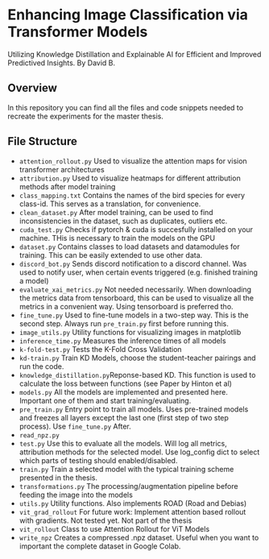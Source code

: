 # Enhancing Image Classification via Transformer Models
Utilizing Knowledge Distillation and Explainable AI for Efficient and
Improved Predictived Insights. By David B.

## Overview
In this repository you can find all the files and code snippets needed to recreate the experiments for the master thesis.

## File Structure
- `attention_rollout.py` Used to visualize the attention maps for vision transformer architectures
- `attribution.py` Used to visualize heatmaps for different attribution methods after model training
- `class_mapping.txt` Contains the names of the bird species for every class-id. This serves as a translation, for convenience.
- `clean_dataset.py` After model training, can be used to find inconsistencies in the dataset, such as duplicates, outliers etc.
- `cuda_test.py` Checks if pytorch & cuda is succesfully installed on your machine. THis is necessary to train the models on the GPU
- `dataset.py` Contains classes to load datasets and datamodules for training. This can be easily extended to use other data.
- `discord_bot.py` Sends discord notification to a discord channel. Was used to notify user, when certain events triggered (e.g. finished training a model)
- `evaluate_xai_metrics.py` Not needed necessarily. When downloading the metrics data from tensorboard, this can be used to visualize all the metrics in a convenient way. Using tensorboard is preferred tho.
- `fine_tune.py` Used to fine-tune models in a two-step way. This is the second step. Always run `pre_train.py` first before running this.
- `image_utils.py` Utility functions for visualizing images in matplotlib
- `inference_time.py` Measures the inference times of all models
- `k-fold-test.py` Tests the K-Fold Cross Validation
- `kd-train.py` Train KD Models, choose the student-teacher pairings and run the code.
- `knowledge_distillation.py`Reponse-based KD. This function is used to calculate the loss between functions (see Paper by Hinton et al)
- `models.py` All the models are implemented and presented here. Important one of them and start training/evaluating.
- `pre_train.py` Entry point to train all models. Uses pre-trained models and freezes all layers except the last one (first step of two step process). Use `fine_tune.py` After.
- `read_npz.py`
- `test.py` Use this to evaluate all the models. Will log all metrics, attribution methods for the selected model. Use log_config dict to select which parts of testing should enabled/disabled.
- `train.py` Train a selected model with the typical training scheme presented in the thesis.
- `transformations.py` The processing/augmentation pipeline before feeding the image into the models
- `utils.py` Utility functions. Also implements ROAD (Road and Debias)
- `vit_grad_rollout` For future work: Implement attention based rollout with gradients. Not tested yet. Not part of the thesis
- `vit_rollout` Class to use Attention Rollout for ViT Models
- `write_npz` Creates a compressed .npz dataset. Useful when you want to important the complete dataset in Google Colab.